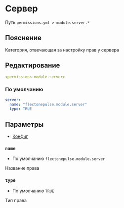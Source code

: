 # Сервер
Путь `permissions.yml > module.server.*`

## Пояснение
Категория, отвечающая за настройку прав у сервера

## Редактирование
```yaml
<permissions.module.server>
```

### По умолчанию
```yaml
server:
  name: "flectonepulse.module.server"
  type: TRUE
```

## Параметры

- [Конфиг](/en/config/module/server/)

### `name`
- По умолчанию `flectonepulse.module.server`

Название права

### `type`
- По умолчанию `TRUE`

Тип права

<!--@include: @/en/parts/permission.md-->


